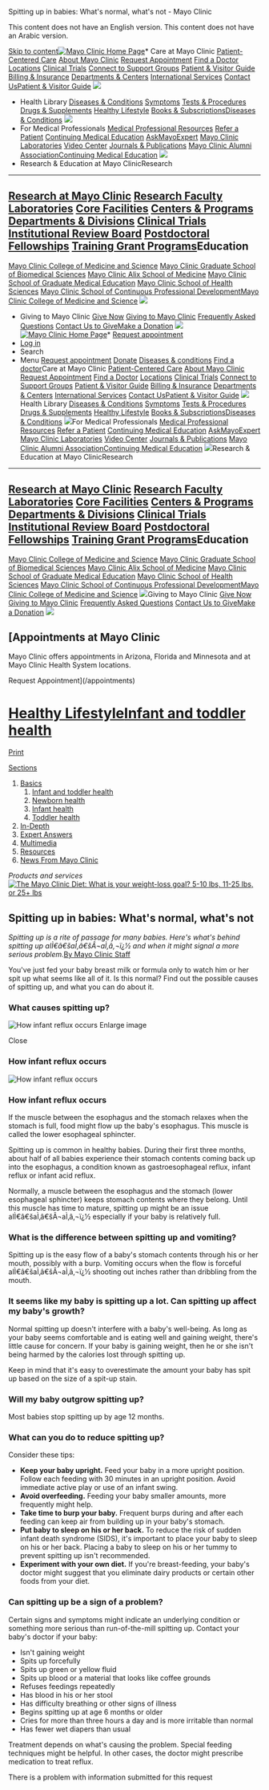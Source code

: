 




 Spitting up in babies: What's normal, what's not \- Mayo Clinic


































































This content does not have an English version.
This content does not have an Arabic version.



[Skip to content](#main-content)[![Mayo Clinic Home Page](https://assets.mayoclinic.org/content/dam/mayoclinic/logos/mayo-clinic-logo.svg)](/)* Care at 
 Mayo Clinic [Patient\-Centered Care](/patient-centered-care) [About Mayo Clinic](/about-mayo-clinic) [Request Appointment](/appointments) [Find a Doctor](/appointments/find-a-doctor) [Locations](/locations) [Clinical Trials](https://www.mayo.edu/research/clinical-trials) [Connect to Support Groups](https://connect.mayoclinic.org) [Patient \& Visitor Guide](/patient-visitor-guide) [Billing \& Insurance](/billing-insurance) [Departments \& Centers](/departments-centers) [International Services](/departments-centers/international) [Contact Us](/about-mayo-clinic/contact)[Patient \& Visitor Guide](/patient-visitor-guide) ![](https://assets.mayoclinic.org/content/dam/media/global/images/2023/06/26/pt-visitor-Getty-1419492732-415x275.jpg)
* Health 
 Library [Diseases \& Conditions](/diseases-conditions) [Symptoms](/symptoms) [Tests \& Procedures](/tests-procedures) [Drugs \& Supplements](/drugs-supplements) [Healthy Lifestyle](/healthy-lifestyle) [Books \& Subscriptions](https://mcpress.mayoclinic.org/?utm_source=MC-DotOrg-Nav&utm_medium=Link&utm_campaign=MC-Press&utm_content=MCPRESS)[Diseases \& Conditions](/diseases-conditions) ![](https://assets.mayoclinic.org/content/dam/media/global/images/2023/06/26/disease-conditions-Getty-1334250777-415x275.jpg)
* For Medical 
 Professionals [Medical Professional Resources](/medical-professionals) [Refer a Patient](/medical-professionals/provider-relations/refer-patient) [Continuing Medical Education](https://ce.mayo.edu) [AskMayoExpert](https://askmayoexpert.mayoclinic.org) [Mayo Clinic Laboratories](https://www.mayocliniclabs.com) [Video Center](https://medprofvideos.mayoclinic.org) [Journals \& Publications](/medical-professionals/publications) [Mayo Clinic Alumni Association](https://alumniassociation.mayo.edu/)[Continuing Medical Education](https://ce.mayo.edu) ![](https://assets.mayoclinic.org/content/dam/media/global/images/2023/06/26/cont-ed-1676659-3734290-0048-C-415x275.jpg)
* Research \& Education 
 at Mayo ClinicResearch
--------

 [Research at Mayo Clinic](https://www.mayo.edu/research) [Research Faculty](https://www.mayo.edu/research/faculty) [Laboratories](https://www.mayo.edu/research/labs) [Core Facilities](https://www.mayo.edu/research/core-facilities/overview) [Centers \& Programs](https://www.mayo.edu/research/centers-programs) [Departments \& Divisions](https://www.mayo.edu/research/departments-divisions) [Clinical Trials](https://www.mayo.edu/research/clinical-trials) [Institutional Review Board](https://www.mayo.edu/research/institutional-review-board/overview) [Postdoctoral Fellowships](https://jobs.mayoclinic.org/search-jobs/postdoctoral%20fellowships/33647/1) [Training Grant Programs](https://www.mayo.edu/research/training-grant-programs)Education
---------

 [Mayo Clinic College of Medicine and Science](https://college.mayo.edu) [Mayo Clinic Graduate School of Biomedical Sciences](https://college.mayo.edu/academics/biomedical-research-training/) [Mayo Clinic Alix School of Medicine](https://college.mayo.edu/academics/mayo-clinic-alix-school-of-medicine/) [Mayo Clinic School of Graduate Medical Education](https://college.mayo.edu/academics/residencies-and-fellowships/) [Mayo Clinic School of Health Sciences](https://college.mayo.edu/academics/health-sciences-education/) [Mayo Clinic School of Continuous Professional Development](https://ce.mayo.edu)[Mayo Clinic College of Medicine and Science](https://college.mayo.edu) ![](https://assets.mayoclinic.org/content/dam/media/global/images/2023/06/26/mccms-Getty-1082003662-415x275.jpg)
* Giving to 
 Mayo Clinic [Give Now](https://philanthropy.mayoclinic.org/donateMC) [Giving to Mayo Clinic](/giving-to-mayo-clinic) [Frequently Asked Questions](/giving-to-mayo-clinic/contact-us/frequently-asked-questions) [Contact Us to Give](/giving-to-mayo-clinic/contact-us)[Make a Donation](https://philanthropy.mayoclinic.org/donateMC) ![](https://assets.mayoclinic.org/content/dam/media/global/images/2023/10/23/giving-to-mayo-em100063715-p-195580295-415x275.png)
[![Mayo Clinic Home Page](https://assets.mayoclinic.org/content/dam/mayoclinic/logos/mayo-clinic-logo.svg)](/)* [Request appointment](/appointments)
* [Log in](https://onlineservices.mayoclinic.org/content/staticpatient/showpage/patientonline)
* Search
* Menu [Request appointment](/appointments) [Donate](https://philanthropy.mayoclinic.org/donateMC) [Diseases \& conditions](/diseases-conditions) [Find a doctor](/appointments/find-a-doctor)Care at Mayo Clinic [Patient\-Centered Care](/patient-centered-care) [About Mayo Clinic](/about-mayo-clinic) [Request Appointment](/appointments) [Find a Doctor](/appointments/find-a-doctor) [Locations](/locations) [Clinical Trials](https://www.mayo.edu/research/clinical-trials) [Connect to Support Groups](https://connect.mayoclinic.org) [Patient \& Visitor Guide](/patient-visitor-guide) [Billing \& Insurance](/billing-insurance) [Departments \& Centers](/departments-centers) [International Services](/departments-centers/international) [Contact Us](/about-mayo-clinic/contact)[Patient \& Visitor Guide](/patient-visitor-guide) ![](https://assets.mayoclinic.org/content/dam/media/global/images/2023/06/26/pt-visitor-Getty-1419492732-415x275.jpg)Health Library [Diseases \& Conditions](/diseases-conditions) [Symptoms](/symptoms) [Tests \& Procedures](/tests-procedures) [Drugs \& Supplements](/drugs-supplements) [Healthy Lifestyle](/healthy-lifestyle) [Books \& Subscriptions](https://mcpress.mayoclinic.org/?utm_source=MC-DotOrg-Nav&utm_medium=Link&utm_campaign=MC-Press&utm_content=MCPRESS)[Diseases \& Conditions](/diseases-conditions) ![](https://assets.mayoclinic.org/content/dam/media/global/images/2023/06/26/disease-conditions-Getty-1334250777-415x275.jpg)For Medical Professionals [Medical Professional Resources](/medical-professionals) [Refer a Patient](/medical-professionals/provider-relations/refer-patient) [Continuing Medical Education](https://ce.mayo.edu) [AskMayoExpert](https://askmayoexpert.mayoclinic.org) [Mayo Clinic Laboratories](https://www.mayocliniclabs.com) [Video Center](https://medprofvideos.mayoclinic.org) [Journals \& Publications](/medical-professionals/publications) [Mayo Clinic Alumni Association](https://alumniassociation.mayo.edu/)[Continuing Medical Education](https://ce.mayo.edu) ![](https://assets.mayoclinic.org/content/dam/media/global/images/2023/06/26/cont-ed-1676659-3734290-0048-C-415x275.jpg)Research \& Education at Mayo ClinicResearch
--------

 [Research at Mayo Clinic](https://www.mayo.edu/research) [Research Faculty](https://www.mayo.edu/research/faculty) [Laboratories](https://www.mayo.edu/research/labs) [Core Facilities](https://www.mayo.edu/research/core-facilities/overview) [Centers \& Programs](https://www.mayo.edu/research/centers-programs) [Departments \& Divisions](https://www.mayo.edu/research/departments-divisions) [Clinical Trials](https://www.mayo.edu/research/clinical-trials) [Institutional Review Board](https://www.mayo.edu/research/institutional-review-board/overview) [Postdoctoral Fellowships](https://jobs.mayoclinic.org/search-jobs/postdoctoral%20fellowships/33647/1) [Training Grant Programs](https://www.mayo.edu/research/training-grant-programs)Education
---------

 [Mayo Clinic College of Medicine and Science](https://college.mayo.edu) [Mayo Clinic Graduate School of Biomedical Sciences](https://college.mayo.edu/academics/biomedical-research-training/) [Mayo Clinic Alix School of Medicine](https://college.mayo.edu/academics/mayo-clinic-alix-school-of-medicine/) [Mayo Clinic School of Graduate Medical Education](https://college.mayo.edu/academics/residencies-and-fellowships/) [Mayo Clinic School of Health Sciences](https://college.mayo.edu/academics/health-sciences-education/) [Mayo Clinic School of Continuous Professional Development](https://ce.mayo.edu)[Mayo Clinic College of Medicine and Science](https://college.mayo.edu) ![](https://assets.mayoclinic.org/content/dam/media/global/images/2023/06/26/mccms-Getty-1082003662-415x275.jpg)Giving to Mayo Clinic [Give Now](https://philanthropy.mayoclinic.org/donateMC) [Giving to Mayo Clinic](/giving-to-mayo-clinic) [Frequently Asked Questions](/giving-to-mayo-clinic/contact-us/frequently-asked-questions) [Contact Us to Give](/giving-to-mayo-clinic/contact-us)[Make a Donation](https://philanthropy.mayoclinic.org/donateMC) ![](https://assets.mayoclinic.org/content/dam/media/global/images/2023/10/23/giving-to-mayo-em100063715-p-195580295-415x275.png)













[Appointments at Mayo Clinic
---------------------------


Mayo Clinic offers appointments in Arizona, Florida and Minnesota and at Mayo Clinic Health System locations.


Request Appointment](/appointments)





[Healthy Lifestyle](/healthy-lifestyle)[Infant and toddler health](/healthy-lifestyle/infant-and-toddler-health/basics/infant-and-toddler-health/hlv-20049400)
=======================================================================================================================



[Print](/healthy-lifestyle/infant-and-toddler-health/in-depth/healthy-baby/art-20044329?p=1)





[Sections](#)
1. [Basics](/healthy-lifestyle/infant-and-toddler-health/basics/infant-and-toddler-health/hlv-20049400)
	1. [Infant and toddler health](/healthy-lifestyle/infant-and-toddler-health/basics/infant-and-toddler-health/hlv-20049400)
	2. [Newborn health](/healthy-lifestyle/infant-and-toddler-health/basics/newborn-health/hlv-20049400)
	3. [Infant health](/healthy-lifestyle/infant-and-toddler-health/basics/infant-health/hlv-20049400)
	4. [Toddler health](/healthy-lifestyle/infant-and-toddler-health/basics/toddler-health/hlv-20049400)
2. [In\-Depth](/healthy-lifestyle/infant-and-toddler-health/in-depth/hlv-20049400)
3. [Expert Answers](/healthy-lifestyle/infant-and-toddler-health/expert-answers/hlv-20049400)
4. [Multimedia](/healthy-lifestyle/infant-and-toddler-health/multimedia/hlv-20049400)
5. [Resources](/healthy-lifestyle/infant-and-toddler-health/resources/hlv-20049400)
6. [News From Mayo Clinic](/healthy-lifestyle/infant-and-toddler-health/news/hlv-20049400)









*Products and services*
[![The Mayo Clinic Diet: What is your weight-loss goal? 5-10 lbs, 11-25 lbs, or 25+ lbs](/-/media/kcms/gbs/patient-consumer/images/2015/05/13/13/24/tmcd_3btn_130x235_v7.gif)](https://diet.mayoclinic.org/us/personalized-plan/?source=mayo&utm_source=Mayo&utm_medium=Display&utm_campaign=LeftRailImage2)






Spitting up in babies: What's normal, what's not
------------------------------------------------

*Spitting up is a rite of passage for many babies. Here's what's behind spitting up aIÌ€â€šaÌ‚â€šÂ¬aÌ‚â‚¬ï¿1⁄2 and when it might signal a more serious problem.*[By Mayo Clinic Staff](/about-this-site/meet-our-medical-editors)


You've just fed your baby breast milk or formula only to watch him or her spit up what seems like all of it. Is this normal? Find out the possible causes of spitting up, and what you can do about it.



### What causes spitting up?





![How infant reflux occurs](/-/media/kcms/gbs/patient-consumer/images/2013/11/15/17/39/ds00787_-pr00044_im04004_r7_infant_acid_reflux_thu_jpg.jpg)
Enlarge image






Close


### How infant reflux occurs


![How infant reflux occurs](/-/media/kcms/gbs/patient-consumer/images/2013/11/15/17/39/ds00787_-pr00044_im04004_r7_infant_acid_reflux_thu_jpg.jpg)

### How infant reflux occurs


If the muscle between the esophagus and the stomach relaxes when the stomach is full, food might flow up the baby's esophagus. This muscle is called the lower esophageal sphincter.










Spitting up is common in healthy babies. During their first three months, about half of all babies experience their stomach contents coming back up into the esophagus, a condition known as gastroesophageal reflux, infant reflux or infant acid reflux.


Normally, a muscle between the esophagus and the stomach (lower esophageal sphincter) keeps stomach contents where they belong. Until this muscle has time to mature, spitting up might be an issue aIÌ€â€šaÌ‚â€šÂ¬aÌ‚â‚¬ï¿1⁄2 especially if your baby is relatively full.



### What is the difference between spitting up and vomiting?




Spitting up is the easy flow of a baby's stomach contents through his or her mouth, possibly with a burp. Vomiting occurs when the flow is forceful aIÌ€â€šaÌ‚â€šÂ¬aÌ‚â‚¬ï¿1⁄2 shooting out inches rather than dribbling from the mouth.



### It seems like my baby is spitting up a lot. Can spitting up affect my baby's growth?




Normal spitting up doesn't interfere with a baby's well\-being. As long as your baby seems comfortable and is eating well and gaining weight, there's little cause for concern. If your baby is gaining weight, then he or she isn't being harmed by the calories lost through spitting up.


Keep in mind that it's easy to overestimate the amount your baby has spit up based on the size of a spit\-up stain.



### Will my baby outgrow spitting up?




Most babies stop spitting up by age 12 months.



### What can you do to reduce spitting up?




Consider these tips:


* **Keep your baby upright.** Feed your baby in a more upright position. Follow each feeding with 30 minutes in an upright position. Avoid immediate active play or use of an infant swing.
* **Avoid overfeeding.** Feeding your baby smaller amounts, more frequently might help.
* **Take time to burp your baby.** Frequent burps during and after each feeding can keep air from building up in your baby's stomach.
* **Put baby to sleep on his or her back.** To reduce the risk of sudden infant death syndrome (SIDS), it's important to place your baby to sleep on his or her back. Placing a baby to sleep on his or her tummy to prevent spitting up isn't recommended.
* **Experiment with your own diet.** If you're breast\-feeding, your baby's doctor might suggest that you eliminate dairy products or certain other foods from your diet.



### Can spitting up be a sign of a problem?




Certain signs and symptoms might indicate an underlying condition or something more serious than run\-of\-the\-mill spitting up. Contact your baby's doctor if your baby:


* Isn't gaining weight
* Spits up forcefully
* Spits up green or yellow fluid
* Spits up blood or a material that looks like coffee grounds
* Refuses feedings repeatedly
* Has blood in his or her stool
* Has difficulty breathing or other signs of illness
* Begins spitting up at age 6 months or older
* Cries for more than three hours a day and is more irritable than normal
* Has fewer wet diapers than usual


Treatment depends on what's causing the problem. Special feeding techniques might be helpful. In other cases, the doctor might prescribe medication to treat reflux.









 




There is a problem with information submitted for this request